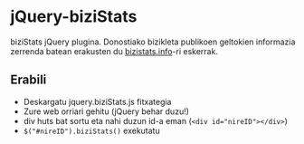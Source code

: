jQuery-biziStats
================

biziStats jQuery plugina. Donostiako bizikleta publikoen geltokien informazia zerrenda batean erakusten du [bizistats.info](http://bizistats.info)-ri eskerrak.


Erabili
-------

* Deskargatu jquery.biziStats.js fitxategia
* Zure web orriari gehitu (jQuery behar duzu!)
* div huts bat sortu eta nahi duzun id-a eman (`<div id="nireID"></div>`)
* `$("#nireID").biziStats()` exekutatu
